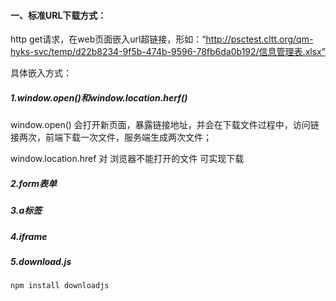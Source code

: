 

#### 一、标准URL下载方式：

http get请求，在web页面嵌入url超链接，形如：“http://psctest.cltt.org/qm-hyks-svc/temp/d22b8234-9f5b-474b-9596-78fb6da0b192/信息管理表.xlsx”

具体嵌入方式：

##### 1.window.open()和window.location.herf()

 window.open() 会打开新页面，暴露链接地址，并会在下载文件过程中，访问链接两次，前端下载一次文件，服务端生成两次文件；

  window.location.href 对 浏览器不能打开的文件 可实现下载

##### 2.form表单

##### 3.a标签

##### 4.iframe

##### 5.download.js  

```html
npm install downloadjs 
```





